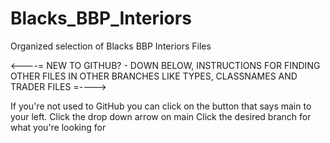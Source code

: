 # Blacks_BBP_Interiors
Organized selection of Blacks BBP Interiors Files





<----= NEW TO GITHUB? - DOWN BELOW, INSTRUCTIONS FOR FINDING OTHER FILES IN OTHER BRANCHES LIKE TYPES, CLASSNAMES AND TRADER FILES =---->

If you're not used to GitHub you can click on the button that says main to your left. 
Click the drop down arrow on main
Click the desired branch for what you're looking for
